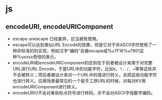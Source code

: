 # js

## encodeURI, encodeURIComponent
* escape unescape 已经废弃，应当避免使用。
* escape可以达到类似URL Encode的效果，但是它对于非ASCII字符使用了一种非标准的的实现，例如汉字“编码”会被escape成%u7F16%u7801这种%uxxxx奇怪的表示，
* encodeURI和encodeURIComponent的区别在于前者被设计来用于对完整URL进行URL Encode，于是URL中的功能字符，比如`&, ?, /, =`等等这些并不会被转义；而后者被设计来对一个URL中的值进行转义，会把这些功能字符也进行转义。应用场景最常见的一个是手工拼URL的时候，对每对KV用encodeURIComponent进行转义。
* encodeURI()不会对某些标点符号进行转码。亦不会对ASCII字母数字编码。